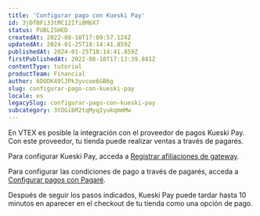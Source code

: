 ```yaml
---
title: 'Configurar pago con Kueski Pay'
id: 3jDfBFi33tMC12Ifi8M6X7
status: PUBLISHED
createdAt: 2022-08-10T17:09:57.124Z
updatedAt: 2024-01-25T18:14:41.859Z
publishedAt: 2024-01-25T18:14:41.859Z
firstPublishedAt: 2022-08-10T17:13:39.881Z
contentType: tutorial
productTeam: Financial
author: 6DODK49lJPk3yvcoe6GB6g
slug: configurar-pago-con-kueski-pay
locale: es
legacySlug: configurar-pago-con-kueski-pay
subcategory: 3tDGibM2tqMyqIyukqmmMw
---
```


En VTEX es posible la integración con el proveedor de pagos Kueski Pay. Con este proveedor, tu tienda puede realizar ventas a través de pagarés.

Para configurar Kueski Pay, acceda a [Registrar afiliaciones de gateway](https://help.vtex.com/es/tutorial/afiliacoes-de-gateway--tutorials_444#).

Para configurar las condiciones de pago a través de pagarés, acceda a [Configurar pagos con Pagaré](https://help.vtex.com/es/tutorial/configurar-pagos-con-pagare).

Después de seguir los pasos indicados, Kueski Pay puede tardar hasta 10 minutos en aparecer en el checkout de tu tienda como una opción de pago.
